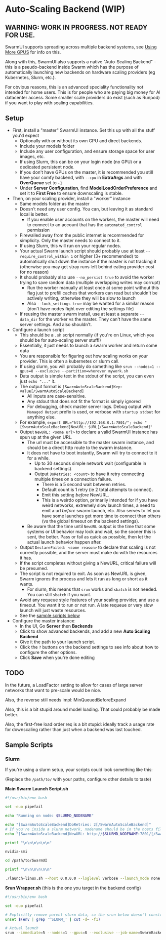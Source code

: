 # Auto-Scaling Backend (WIP)

## WARNING: WORK IN PROGRESS. NOT READY FOR USE.

SwarmUI supports spreading across multiple backend systems, see [Using More GPUS](/docs/Using%20More%20GPUs.md) for info on this.

Along with this, SwarmUI also supports a native "Auto-Scaling Backend" - this is a pseudo-backend inside Swarm which has the purpose of automatically launching new backends on hardware scaling providers (eg Kubernetes, Slurm, etc.).

For obvious reasons, this is an advanced speciality functionality not intended for home users. This is for people who are paying big money for AI datacenter access. Some smaller scale providers do exist (such as Runpod) if you want to play with scaling capabilities.

## Setup

- First, install a "master" SwarmUI instance. Set this up with all the stuff you'd expect
    - Optionally with or without its own GPU and direct backends.
    - Include your models folder
    - Include any user configuration, and ensure storage space for user images, etc.
    - If using Slurm, this can be on your login node (no GPU) or a dedicated persistent node.
    - If you don't have GPUs on the master, it is recommended you still have your comfy backend, with `--cpu` in **ExtraArgs** and with **OverQueue** set to `-1`
    - Under **Server Configuration**, find **ModelLoadOrderPreference** and set it to **First Free** to ensure downscaling is stable.
- Then, on your scaling provider, install a "worker" instance
    - Same models folder as the master
    - Doesn't need any user config. You can, but leaving it as standard local is better.
        - If you enable user accounts on the workers, the master will need to connect to an account that has the `automated_control` permission
    - Firewalled away from the public internet is recommended for simplicity. Only the master needs to connect to it.
    - If using Slurm, this will run on your regular nodes.
    - Your actual Swarm launch script should probably use at least `--require_control_within 1` or higher (3+ recommended) to automatically shut down the instance if the master is not tracking it (otherwise you may get stray runs left behind eating provider cost for no reason)
    - It should probably also use `--no_persist true` to avoid the worker trying to save random data (multiple overlapping writes may corrupt)
        - Run the worker manually at least once at some point without this flag just to prefill caches that workers can read but shouldn't be actively writing, otherwise they will be slow to launch
        - Also `--lock_settings true` may be wanted for a similar reason (don't have nodes fight over editing the settings file)
    - If reusing the master swarm install, use at least a separate `--data_dir` for the worker vs the master. They can't have the same server settings. And also shouldn't.
- Configure a launch script
    - This should be a `.sh` script normally (if you're on Linux, which you should be for auto-scaling server stuff!)
    - Essentially, it just needs to launch a swarm worker and return some data
    - You are responsible for figuring out how scaling works on your provider. This is often a kubernetes or slurm call.
    - If using slurm, you will probably do something like `srun --nodes=1 --gpus=8 --exclusive --partition=wherever mywork.sh`
    - Data output is simple text in the stdout of the script, you can even just `echo "..."` it.
    - The output format is `[SwarmAutoScaleBackend]Key: value[/SwarmAutoScaleBackend]`
        - All inputs are case-sensitive.
        - Any stdout that does not fit the format is simply ignored
        - For debugging, check master server logs. Debug output with `Managed Output` prefix is used, or verbose with `startup stdout` for anything else.
    - For example, `export URL="http://192.168.0.1:7801/"; echo "[SwarmAutoScaleBackend]NewURL: $URL[/SwarmAutoScaleBackend]"`
    - Output `NewURL: <some url>` to declare a valid SwarmUI instance has spun up at the given URL.
        - The url must be accessible to the master swarm instance, and should be a direct http route to the swarm instance.
        - It does not have to boot instantly, Swarm will try to connect to it for a while.
            - Up to 30 seconds simple network wait (configurable in backend settings).
            - Output `DoRetries: <count>` to have it retry connecting multiple times on a connection failure.
                - There is a 5 second wait between retries.
                - Default count is 1 retry (ie 2 total attempts to connect).
                - Emit this setting *before* NewURL.
                - This is a weirdo option, primarily intended for if you have weird networks, extremely slow launch times, a need to emit a url *before* swarm launch, etc. Also serves to let you have some launches get more time to connect than others (vs the global timeout on the backend settings).
        - Be aware that the time until `NewURL` output is the time that some systems or UI behavior may lock and wait, so the sooner this is sent, the better. Pass or fail as quick as possible, then let the actual launch behavior happen after.
    - Output `DeclareFailed: <some reason>` to declare that scaling is not currently possible, and the server must make do with the resources it has.
    - If the script completes without giving a NewURL, critical failure will be presumed.
    - The script is not required to exit. As soon as NewURL is given, Swarm ignores the process and lets it run as long or short as it wants.
        - For slurm, this means that `srun` works and `sbatch` is not needed. You can still `sbatch` if you want.
    - Avoid any requeue style features of your scaling provider, and use a timeout. You want it to run or not run. A late requeue or very slow launch will just waste resources.
    - See the [sample scripts below](#sample-script)
- Configure the master instance:
    - In the UI, Go **Server** then **Backends**
    - Click to show advanced backends, and add a new **Auto Scaling Backend**
    - Give it the path to your launch script.
    - Click the `?` buttons on the backend settings to see info about how to configure the other options.
    - Click **Save** when you're done editing

## TODO

In the future, a LoadFactor setting to allow for cases of large server networks that want to pre-scale would be nice.

Also, the reverse still needs impl: MinQueuedBeforeExpand

Also, this is a bit stupid around model loading. That could probably be made better.

Also, the first-free load order req is a bit stupid: ideally track a usage rate for downscaling rather than just when a backend was last touched.

## Sample Scripts

### Slurm

If you're using a slurm setup, your scripts could look something like this:

(Replace the `/path/to/` with your paths, configure other details to taste)

**Main Swarm Launch Script.sh**
```sh
#!/usr/bin/env bash

set -euo pipefail

echo "Running on node: $SLURMD_NODENAME"

echo "[SwarmAutoScaleBackend]DoRetries: 2[/SwarmAutoScaleBackend]"
# If you're inside a slurm network, nodename should be in the hosts file
echo "[SwarmAutoScaleBackend]NewURL: http://$SLURMD_NODENAME:7801/[/SwarmAutoScaleBackend]"

printf "\n\n\n\n\n\n"

nvidia-smi

cd /path/to/SwarmUI

printf "\n\n\n\n\n\n"

./launch-linux.sh --host 0.0.0.0 --loglevel verbose --launch_mode none --data_dir /path/to/Data/WorkerData --require_control_within 3 --no_persist true --lock_settings true
```

**Srun Wrapper.sh** (this is the one you target in the backend config)
```sh
#!/usr/bin/env bash

set -euo pipefail

# Explicitly remove parent slurm data, so the srun below doesn't constrict itself arbitrarily
unset $(env | grep '^SLURM_' | cut -d= -f1)

# Actual launch
srun --immediate=5 --nodes=1 --gpus=8 --exclusive --job-name=SwarmBackend --time=24:00:00 /path/to/swarm-launch-sample-above.sh
```
